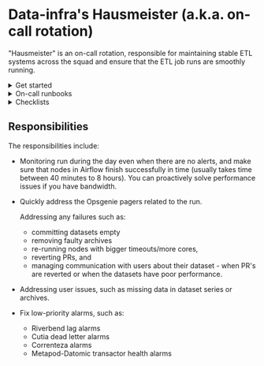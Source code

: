 # Data-infra's Hausmeister (a.k.a. on-call rotation)

"Hausmeister" is an on-call rotation, responsible for maintaining stable ETL systems across the squad and ensure that the ETL job runs are smoothly running.

<details>
  <summary>Get started</summary>
  
## Hausmeister Prerequisites

- [Knowledge requirements](../hausmeister/hausmeister.md)
- [Setup](../hausmeister/hausmeister.md)
- [Understanding the Severity levels](https://github.com/nubank/playbooks/blob/master/incident-response/incident-severity-levels.md)
- [Working and Non-Working hours](../hausmeister/on_call_runbook.md)
- [Slack channels to look during on-call](../hausmeister/on_call_runbook.md)

</details>

<details>
  <summary>On-call runbooks</summary>
  
- [Operations Cookbook](../ops_how_to.md)

- [Monitoring nightly run](../monitoring_nightly_run.md)

### Troubeshooting

- [Alerts](../hausmeister/on_call_runbook.md)
- [Frequently occurring issues](../hausmeister/on_call_runbook.md)
- [Issues related to Services](../hausmeister/on_call_runbook.md)

<!-- - Accounts and access permissions related issues
Debugging tips-->

</details>

<details>
    <summary>Checklists</summary>

### Checklist

- [Incident response checklist](https://github.com/nubank/data-platform-docs/blob/master/etl_operators/incident_response_checklist.md)

</details>

## Responsibilities

The responsibilities include:

- Monitoring run during the day even when there are no alerts, and make sure that nodes in Airflow finish successfully in time (usually takes time between 40 minutes to 8 hours). You can proactively solve performance issues if you have bandwidth.
- Quickly address the Opsgenie pagers related to the run.
  
  Addressing any failures such as:
  - committing datasets empty
  - removing faulty archives
  - re-running nodes with bigger timeouts/more cores,
  - reverting PRs, and
  - managing communication with users about their dataset - when PR's are reverted or when the datasets have poor performance.

- Addressing user issues, such as missing data in dataset series or archives.
- Fix low-priority alarms, such as:
  - Riverbend lag alarms
  - Cutia dead letter alarms
  - Correnteza alarms
  - Metapod-Datomic transactor health alarms
